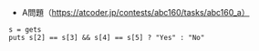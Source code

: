 - A問題（https://atcoder.jp/contests/abc160/tasks/abc160_a）

```
s = gets
puts s[2] == s[3] && s[4] == s[5] ? "Yes" : "No"
```
